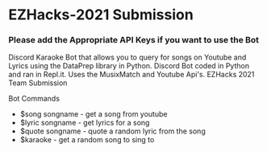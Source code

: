 # EZHacks-2021 Submission

### Please add the Appropriate API Keys if you want to use the Bot

Discord Karaoke Bot that allows you to query for songs on Youtube and Lyrics using the DataPrep library in Python. Discord Bot coded in Python and ran in Repl.it. Uses the MusixMatch and Youtube Api's. EZHacks 2021 Team Submission

Bot Commands

* $song songname   - get a song from youtube
* $lyric songname  - get lyrics for a song
* $quote songname  - quote a random lyric from the song
* $karaoke         - get a random song to sing to
